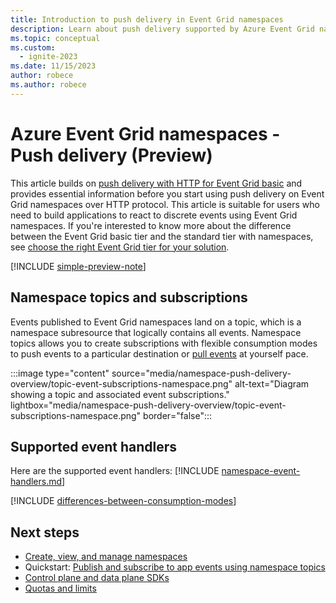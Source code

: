 ```yaml
---
title: Introduction to push delivery in Event Grid namespaces
description: Learn about push delivery supported by Azure Event Grid namespaces.
ms.topic: conceptual
ms.custom:
  - ignite-2023
ms.date: 11/15/2023
author: robece
ms.author: robece
---
```


# Azure Event Grid namespaces - Push delivery (Preview)

This article builds on [push delivery with HTTP for Event Grid basic](push-delivery-overview.md) and provides essential information before you start using push delivery on Event Grid namespaces over HTTP protocol. This article is suitable for users who need to build applications to react to discrete events using Event Grid namespaces. If you're interested to know more about the difference between the Event Grid basic tier and the standard tier with namespaces, see [choose the right Event Grid tier for your solution](choose-right-tier.md).

[!INCLUDE [simple-preview-note](./includes/simple-preview-note.md)]

## Namespace topics and subscriptions

Events published to Event Grid namespaces land on a topic, which is a namespace subresource that logically contains all events. Namespace topics allows you to create subscriptions with flexible consumption modes to push events to a particular destination or [pull events](pull-delivery-overview.md) at yourself pace.

:::image type="content" source="media/namespace-push-delivery-overview/topic-event-subscriptions-namespace.png" alt-text="Diagram showing a topic and associated event subscriptions." lightbox="media/namespace-push-delivery-overview/topic-event-subscriptions-namespace.png" border="false":::

## Supported event handlers

Here are the supported event handlers:
[!INCLUDE [namespace-event-handlers.md](includes/namespace-event-handlers.md)]

[!INCLUDE [differences-between-consumption-modes](./includes/differences-between-consumption-modes.md)]

## Next steps

- [Create, view, and manage namespaces](create-view-manage-namespaces.md)
- Quickstart: [Publish and subscribe to app events using namespace topics](publish-events-using-namespace-topics.md)
- [Control plane and data plane SDKs](sdk-overview.md)
- [Quotas and limits](quotas-limits.md)
